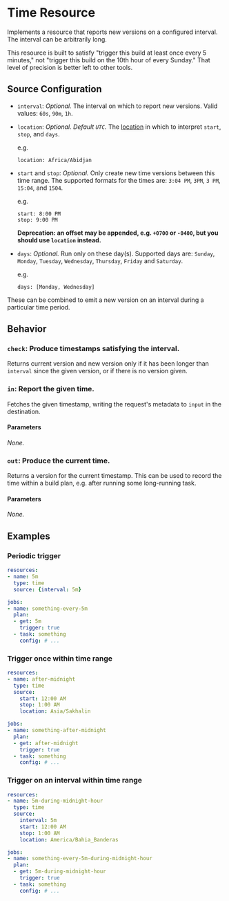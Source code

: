 # Time Resource

Implements a resource that reports new versions on a configured interval. The
interval can be arbitrarily long.

This resource is built to satisfy "trigger this build at least once every 5
minutes," not "trigger this build on the 10th hour of every Sunday." That
level of precision is better left to other tools.

## Source Configuration

* `interval`: *Optional.* The interval on which to report new versions. Valid
  values: `60s`, `90m`, `1h`.

* `location`: *Optional. Default `UTC`.* The
  [location](https://en.wikipedia.org/wiki/List_of_tz_database_time_zones) in
  which to interpret `start`, `stop`, and `days`.

  e.g.

  ```
  location: Africa/Abidjan
  ```

* `start` and `stop`: *Optional.* Only create new time versions between this
  time range. The supported formats for the times are: `3:04 PM`, `3PM`, `3
  PM`, `15:04`, and `1504`.

  e.g.

  ```
  start: 8:00 PM
  stop: 9:00 PM
  ```

  **Deprecation: an offset may be appended, e.g. `+0700` or `-0400`, but you
  should use `location` instead.**

* `days`: *Optional.* Run only on these day(s). Supported days are: `Sunday`,
  `Monday`, `Tuesday`, `Wednesday`, `Thursday`, `Friday` and `Saturday`.

  e.g.

  ```
  days: [Monday, Wednesday]
  ```

These can be combined to emit a new version on an interval during a particular
time period.

## Behavior

### `check`: Produce timestamps satisfying the interval.

Returns current version and new version only if it has been longer than `interval` since the
given version, or if there is no version given.


### `in`: Report the given time.

Fetches the given timestamp, writing the request's metadata to `input` in the
destination.

#### Parameters

*None.*


### `out`: Produce the current time.

Returns a version for the current timestamp. This can be used to record the
time within a build plan, e.g. after running some long-running task.

#### Parameters

*None.*


## Examples

### Periodic trigger

```yaml
resources:
- name: 5m
  type: time
  source: {interval: 5m}

jobs:
- name: something-every-5m
  plan:
  - get: 5m
    trigger: true
  - task: something
    config: # ...
```

### Trigger once within time range

```yaml
resources:
- name: after-midnight
  type: time
  source:
    start: 12:00 AM
    stop: 1:00 AM
    location: Asia/Sakhalin

jobs:
- name: something-after-midnight
  plan:
  - get: after-midnight
    trigger: true
  - task: something
    config: # ...
```

### Trigger on an interval within time range

```yaml
resources:
- name: 5m-during-midnight-hour
  type: time
  source:
    interval: 5m
    start: 12:00 AM
    stop: 1:00 AM
    location: America/Bahia_Banderas

jobs:
- name: something-every-5m-during-midnight-hour
  plan:
  - get: 5m-during-midnight-hour
    trigger: true
  - task: something
    config: # ...
```
